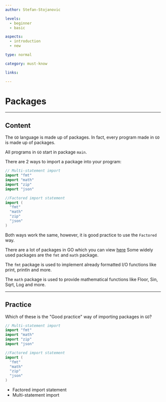 ```yaml
---
author: Stefan-Stojanovic

levels:
  - beginner
  - basic

aspects:
  - introduction
  - new

type: normal

category: must-know

links:

---
```


# Packages

---
## Content

The `GO` language is made up of packages. In fact, every program made in `GO` is made up of packages.

All programs in `GO` start in package `main`.

There are 2 ways to import a package into your program:
```Go
// Multi-statement import
import "fmt"
import "math"
import "zip"
import "json"

//Factored import statement
import (
  "fmt"
  "math"
  "zip"
  "json"
)
```

Both ways work the same, however, it is good practice to use the `Factored` way.

There are a lot of packages in GO which you can view [here](https://golang.org/pkg)
Some widely used packages are the `fmt` and `math` package.

The `fmt` package is used to implement already formatted I/O functions like print, println and more.

The `math` package is used to provide mathematical functions like Floor, Sin, Sqrt, Log and more.

---
## Practice

Which of these is the "Good practice" way of importing packages in `GO`?

```GO
// Multi-statement import
import "fmt"
import "math"
import "zip"
import "json"

//Factored import statement
import (
  "fmt"
  "math"
  "zip"
  "json"
)

```

* Factored import statement
* Multi-statement import